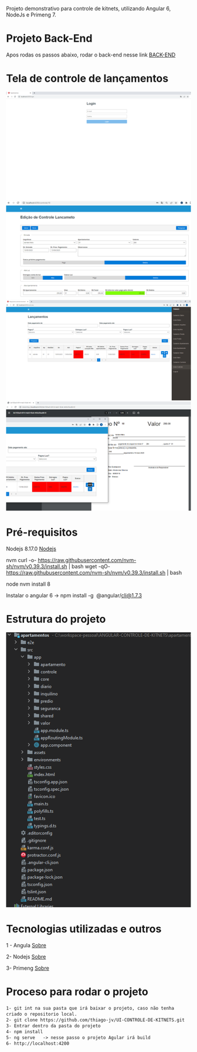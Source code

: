 Projeto demonstrativo para controle de kitnets, utilizando Angular 6, NodeJs e Primeng 7.

# Projeto Back-End
Apos rodas os passos abaixo, rodar o back-end nesse link [BACK-END](https://github.com/thiago-jv/API-CONTROLE-DE-KITNETS)

# Tela de controle de lançamentos
![FRONT-END](https://github.com/thiago-jv/ANGULAR-CONTROLE-DE-KITNETS/blob/main/login.png)
![FRONT-END](https://github.com/thiago-jv/ANGULAR-CONTROLE-DE-KITNETS/blob/main/edicao_lancamento.png)
![FRONT-END](https://github.com/thiago-jv/ANGULAR-CONTROLE-DE-KITNETS/blob/main/controle_lancamento.png)
![FRONT-END](https://github.com/thiago-jv/ANGULAR-CONTROLE-DE-KITNETS/blob/main/relatorio.png)

# Pré-requisitos

Nodejs 8.17.0 [Nodejs](https://nodejs.org/pt-br/download/)

nvm
curl -o- https://raw.githubusercontent.com/nvm-sh/nvm/v0.39.3/install.sh | bash
wget -qO- https://raw.githubusercontent.com/nvm-sh/nvm/v0.39.3/install.sh | bash

node
nvm install 8

Instalar o angular 6 -> npm install -g  @angular/cli@1.7.3

# Estrutura do projeto

![Estrutura do Projeto](https://github.com/thiago-jv/ANGULAR-CONTROLE-DE-KITNETS/blob/main/estrutura.png)


# Tecnologias utilizadas e outros

1 - Angula [Sobre](https://angular.io/)

2- Nodejs [Sobre](https://nodejs.org/pt-br/about/)

3- Primeng [Sobre](https://www.primefaces.org/primeng-v7-lts/#/)


# Proceso para rodar o projeto
```
1- git int na sua pasta que irá baixar o projeto, caso não tenha criado o repositorio local.
2- git clone https://github.com/thiago-jv/UI-CONTROLE-DE-KITNETS.git
3- Entrar dentro da pasta do projeto
4- npm install
5- ng serve   -> nesse passo o projeto Agular irá build
6- http://localhost:4200

```
